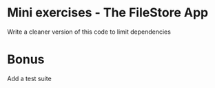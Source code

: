 # Mini exercises - The FileStore App
Write a cleaner version of this code to limit dependencies

# Bonus
Add a test suite
